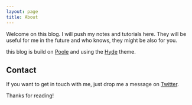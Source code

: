 ```yaml
---
layout: page
title: About
---
```


<p class="message">
  Welcome on this blog. I will push my notes and tutorials here. They will be useful for me in the future and who knows, they might be also for you.
</p>

this blog is build on [Poole](https://github.com/poole "Poole project on github") and using the [Hyde](http://hyde.getpoole.com "Hyde project") theme.

## Contact

If you want to get in touch with me, just drop me a message on [Twitter](https://twitter.com/prosciutboy).

Thanks for reading!
